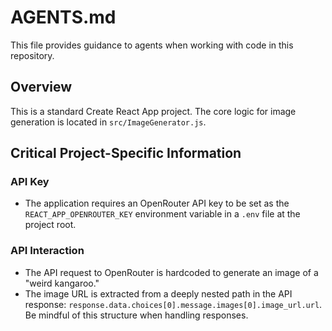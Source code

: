 # AGENTS.md

This file provides guidance to agents when working with code in this repository.

## Overview
This is a standard Create React App project. The core logic for image generation is located in `src/ImageGenerator.js`.

## Critical Project-Specific Information

### API Key
- The application requires an OpenRouter API key to be set as the `REACT_APP_OPENROUTER_KEY` environment variable in a `.env` file at the project root.

### API Interaction
- The API request to OpenRouter is hardcoded to generate an image of a "weird kangaroo."
- The image URL is extracted from a deeply nested path in the API response: `response.data.choices[0].message.images[0].image_url.url`. Be mindful of this structure when handling responses.